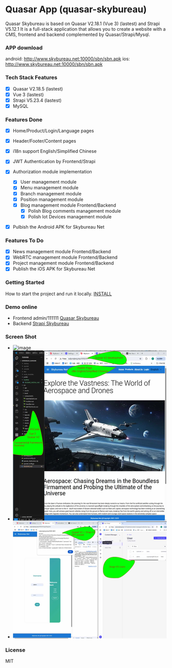 # Quasar App (quasar-skybureau)

Quasar Skybureau is based on Quasar V2.18.1 (Vue 3) (lastest) and Strapi V5.12.1
It is a full-stack application that allows you to create a website with a CMS, frontend and backend complemented by Quasar/Strapi/Mysql.
### APP download
android: http://www.skybureau.net:10000/sbn/sbn.apk
ios: http://www.skybureau.net:10000/sbn/sbn.apk
### Tech Stack Features
- [x] Quasar V2.18.5 (lastest)
- [x] Vue 3 (lastest)
- [x] Strapi V5.23.4 (lastest)
- [x] MySQL

### Features Done
- [x] Home/Product/Login/Language pages
- [x] Header/Footer/Content pages
- [x] i18n support English/Simplified Chinese
- [x] JWT Authentication by Frontend/Strapi
- [x] Authorization module implementation
  - [x] User management module
  - [x] Menu management module
  - [x] Branch management module
  - [x] Position management module
  - [x] Blog management module Frontend/Backend
    - [x] Polish Blog comments management module
    - [x] Polish Iot Devices management module
- [x] Pulbish the Android APK for Skybureau Net


### Features To Do
- [x] News management module Frontend/Backend
- [x] WebRTC management module Frontend/Backend
- [x] Project management module Frontend/Backend
- [x] Publish the iOS APK for Skybureau Net

### Getting Started
How to start the project and run it locally.
[INSTALL](./readme/README_INSTALL.md)

### Demo online
- Frontend admin/111111 [Quasar Skybureau](http://www.skybureau.net:9000)
- Backend [Strapi Skybureau](http://www.skybureau.net:1337/admin)

### Screen Shot
- ![image](http://www.skybureau.net:10000/img/sbn.gif)
- ![image](./readme/home.jpg)
- ![image](./readme/jwt.jpg)

### License
MIT
